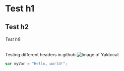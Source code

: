 # Test h1
## Test h2
###### Test h6
Testing different headers in github
![Image of Yaktocat](https://octodex.github.com/images/yaktocat.png)
``` javascript
var myVar = "Hello, world!";
```
